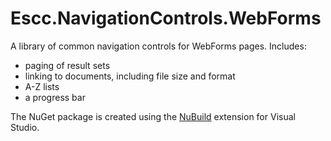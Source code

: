 # Escc.NavigationControls.WebForms

A library of common navigation controls for WebForms pages. Includes:

* paging of result sets
* linking to documents, including file size and format
* A-Z lists
* a progress bar

The NuGet package is created using the [NuBuild](https://github.com/bspell1/NuBuild) extension for Visual Studio.